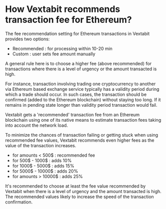 # How Vextabit recommends transaction fee for Ethereum?

The fee recommendation setting for Ethereum transactions in Vextabit provides two options: 

- Recommended : for processing within 10-20 min
- Custom : user sets fee amount manually

A general rule here is to choose a higher fee (above recommended) for transactions where there is a level of urgency or the amount transacted is high.

For instance, transaction involving trading one cryptocurrency to another via Ethereum based exchange service typically has a validity period during which a trade should occur. In such cases, the transaction should be confirmed (added to the Ethereum blockchain) without staying too long. If it remains in pending state longer than validity period transaction would fail.

Vextabit gets a 'recommended' transaction fee from an Ethereum blockchain using one of its native means to estimate transaction fees taking into account the network load.

To minimize the chances of transaction failing or getting stuck when using recommended fee values, Vextabit recommends even higher fees as the value of the transaction increases.

- for amounts < 500$ : recommended fee
- for 500$ - 1000$ : adds 10%
- for 1000$ - 5000$ : adds 15%
- for 5000$ - 10000$ : adds 20%
- for amounts > 10000$ : adds 25%

It's recommended to choose at least the fee value recommended by Vextabit when there is a level of urgency and the amount transacted is high. The recommended values likely to increase the speed of the transaction confirmation.
